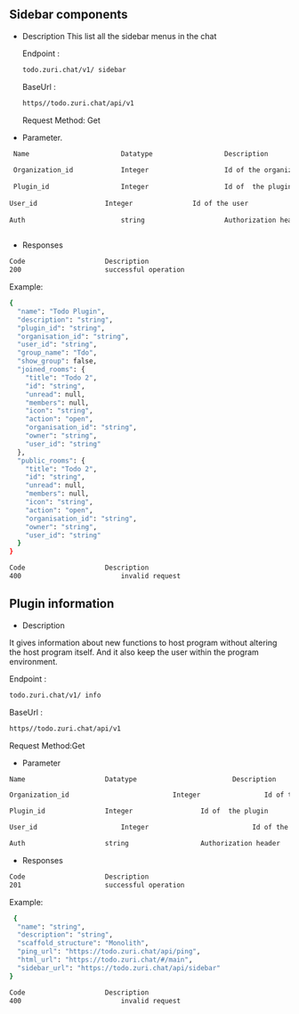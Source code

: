 ## Sidebar components
- Description
This list all the sidebar menus in the chat

    Endpoint : 
    ```sh 
    todo.zuri.chat/v1/ sidebar
    ```
    BaseUrl :
    ```sh
    https//todo.zuri.chat/api/v1
    ```
    Request Method: Get

- Parameter.

```sh
 Name                       Datatype                  Description 
 
 Organization_id            Integer                   Id of the organization
 
 Plugin_id                  Integer                   Id of  the plugin
 
User_id		            Integer	              Id of the user
 
Auth                        string                    Authorization header
 
```

- Responses

```sh
Code					Description
200	        			successful operation
```

Example:
```sh
{
  "name": "Todo Plugin",
  "description": "string",
  "plugin_id": "string",
  "organisation_id": "string",
  "user_id": "string",
  "group_name": "Tdo",
  "show_group": false,
  "joined_rooms": {
    "title": "Todo 2",
    "id": "string",
    "unread": null,
    "members": null,
    "icon": "string",
    "action": "open",
    "organisation_id": "string",
    "owner": "string",
    "user_id": "string"
  },
  "public_rooms": {
    "title": "Todo 2",
    "id": "string",
    "unread": null,
    "members": null,
    "icon": "string",
    "action": "open",
    "organisation_id": "string",
    "owner": "string",
    "user_id": "string"
  }
} 
```

```sh
Code					Description
400	                	    invalid request
```

## Plugin information
- Description

 It gives information about new functions to host program without altering the host program itself. And it also keep the user within the program environment.
 
Endpoint :
```sh
todo.zuri.chat/v1/ info
```
BaseUrl :
```sh
https//todo.zuri.chat/api/v1
```
Request Method:Get

- Parameter 
```sh
Name					Datatype    	            	Description

Organization_id	                         Integer	           	Id of the organization

Plugin_id				Integer  		        Id of  the plugin

User_id			        	Integer	                         Id of the user

Auth					string		        	Authorization header

```

- Responses

```sh
Code					Description
201			        	successful operation
```


Example:
```sh
 {
  "name": "string",
  "description": "string",
  "scaffold_structure": "Monolith",
  "ping_url": "https://todo.zuri.chat/api/ping",
  "html_url": "https://todo.zuri.chat/#/main",
  "sidebar_url": "https://todo.zuri.chat/api/sidebar"
}
```
```sh
Code					Description
400	                	    invalid request
```

